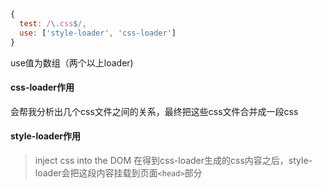```javascript
{
  test: /\.css$/,
  use: ['style-loader', 'css-loader']
}
```
use值为数组（两个以上loader)

#### css-loader作用
会帮我分析出几个css文件之间的关系，最终把这些css文件合并成一段css
#### style-loader作用
> inject css into the DOM
在得到css-loader生成的css内容之后，style-loader会把这段内容挂载到页面`<head>`部分